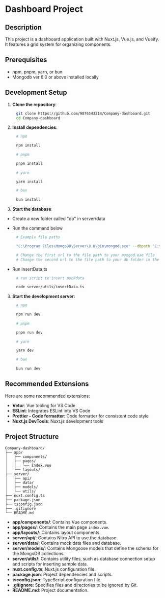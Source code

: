 # Dashboard Project

## Description
This project is a dashboard application built with Nuxt.js, Vue.js, and Vueify. It features a grid system for organizing components.

## Prerequisites
- npm, pnpm, yarn, or bun
- Mongodb ver 8.0 or above installed locally

## Development Setup

1. **Clone the repository**:
```bash
     git clone https://github.com/9876543214/Company-dashboard.git
     cd Company-dashboard
``` 
2. **Install dependencies**:
```bash
     # npm

     npm install
     
     # pnpm

     pnpm install
     
     # yarn

     yarn install

     # bun
     
     bun install
```

3. **Start the database**:

- Create a new folder called "db" in server/data
  
- Run the command below
```bash
     # Example file paths

     "C:\Program Files\MongoDB\Server\8.0\bin\mongod.exe" --dbpath "C:\Path\To\Cloned\Repo\server\data\db"

     # Change the first url to the file path to your mongod.exe file
     # Change the second url to the file path to your db folder in the cloned repo
```

- Run insertData.ts

```bash
     # run script to insert mockdata

     node server/utils/insertData.ts
```

3. **Start the development server**:
```bash
     # npm

     npm run dev
     
     # pnpm

     pnpm run dev
     
     # yarn

     yarn dev

     # bun
     
     bun run dev
```
## Recommended Extensions
Here are some recommended extensions:
- **Vetur**: Vue tooling for VS Code
- **ESLint**: Integrates ESLint into VS Code
- **Prettier - Code formatter**: Code formatter for consistent code style
- **Nuxt.js DevTools**: Nuxt.js development tools

## Project Structure
```
Company-dashboard/
├── app/
│   ├── components/
│   ├── pages/
│   │   └── index.vue
│   └── layouts/
├── server/
│   ├── api/
│   ├── data/
│   ├── models/
│   └── utils/
├── nuxt.config.ts
├── package.json
├── tsconfig.json
├── .gitignore
└── README.md
```
- **app/components/**: Contains Vue components.
- **app/pages/**: Contains the main page `index.vue`.
- **app/layouts/**: Contains layout components.
- **server/api/**: Contains Nitro API to use the database.
- **server/data/**: Contains mock data files and database.
- **server/models/**: Contains Mongoose models that define the schema for the MongoDB collections.
- **server/utils/**: Contains utility files, such as database connection setup and scripts for inserting sample data.
- **nuxt.config.ts**: Nuxt.js configuration file.
- **package.json**: Project dependencies and scripts.
- **tsconfig.json**: TypeScript configuration file.
- **.gitignore**: Specifies files and directories to be ignored by Git.
- **README.md**: Project documentation.


